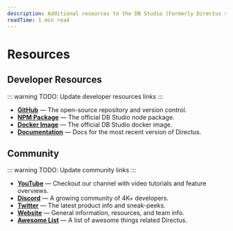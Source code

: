 ```yaml
---
description: Additional resources to the DB Studio (Formerly Directus v9) community.
readTime: 1 min read
---
```


# Resources

## Developer Resources

::: warning TODO: Update developer resources links :::

- **[GitHub](https://github.com/pxslip/db-studio)** — The open-source repository and version control.
- **[NPM Package](https://www.npmjs.com/package/@db-studio/db-studio)** — The official DB Studio node package.
- **[Docker Image](https://hub.docker.com/r/db-studio/db-studio)** — The official DB Studio docker image.
- **[Documentation](https://pxslip.github.io/db-studio)** — Docs for the most recent version of Directus.

## Community

::: warning TODO: Update community links :::

- **[YouTube](https://www.youtube.com/c/DirectusVideos)** — Checkout our channel with video tutorials and feature
  overviews.
- **[Discord](https://directus.chat)** — A growing community of 4K+ developers.
- **[Twitter](https://twitter.com/directus)** — The latest product info and sneak-peeks.
- **[Website](https://directus.io)** — General information, resources, and team info.
- **[Awesome List](https://github.com/directus-community/awesome-directus)** — A list of awesome things related
  Directus.
